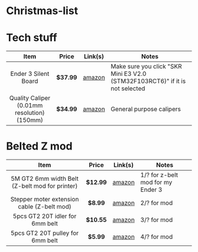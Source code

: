 # Christmas-list


# Tech stuff
|                      Item                      |   Price    |                                            Link(s)                                             | Notes                                                                        |
|:----------------------------------------------:|:----------:|:----------------------------------------------------------------------------------------------:| ---------------------------------------------------------------------------- |
|              Ender 3 Silent Board              | **$37.99** |  [amazon](https://www.amazon.com/BIGTREETECH-Upgrade-Control-TMC2209-Creality/dp/B0882QGFZR)   | Make sure you click "SKR Mini E3 V2.0 (STM32F103RCT6)" if it is not selected |
|   Quality Caliper (0.01mm resolution)(150mm)   | **$34.99** | [amazon](https://www.amazon.com/Kynup-Measuring-Stainless-Waterproof-Protection/dp/B07X8JQ8L5) | General purpose calipers                                                     |


# Belted Z mod
| Item | Price | Link(s) | Notes |
|:----:|:-----:|:-------:| ----- |
| 5M GT2 6mm width Belt (Z-belt mod for printer) | **$12.99** |    [amazon](https://www.amazon.com/Upgrade-Non-Slip-Version-Printer-Printers/dp/B08R93QQ8Z)    | 1/? for z-belt mod for my Ender 3                                            |
|   Stepper moter extension cable (Z-belt mod)   | **$8.99**  |    [amazon](https://www.amazon.com/Iverntech-XH2-54-Terminal-Stepper-Printer/dp/B07PZWXBFB)    | 2/? for mod                                                                  |
|        5pcs GT2 20T idler for 6mm belt         | **$10.55** |  [amazon](https://www.amazon.com/Wangdd22-Aluminum-Bearing-Printer-Accessories/dp/B074QKKVWF)  | 3/? for mod                                                                  |
|5pcs GT2 20T pulley for 6mm belt|**$5.99**|[amazon](https://www.amazon.com/WINSINN-Aluminum-Synchronous-Timing-Printer/dp/B077GMKW1C)|4/? for mod|
